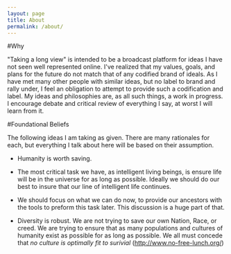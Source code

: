 ```yaml
---
layout: page
title: About
permalink: /about/
---
```


#Why

"Taking a long view" is intended to be a broadcast platform for ideas I have not seen well represented online.
I've realized that my values, goals, and plans for the future do not match that of any codified brand of ideals.
As I have met many other people with similar ideas, but no label to brand and rally under, I feel an obligation to attempt to provide such a codification and label.
My ideas and philosophies are, as all such things, a work in progress.
I encourage debate and critical review of everything I say, at worst I will learn from it.

#Foundational Beliefs

The following ideas I am taking as given.
There are many rationales for each, but everything I talk about here will be based on their assumption.

- Humanity is worth saving.

- The most critical task we have, as intelligent living beings, is ensure life will be in the universe for as long as possible. Ideally we should do our best to insure that our line of intelligent life continues.

- We should focus on what we can do now, to provide our ancestors with the tools to preform this task later. This discussion is a huge part of that.

- Diversity is robust. We are not trying to save our own Nation, Race, or creed. We are trying to ensure that as many populations and cultures of humanity exist as possible for as long as possible. We all must concede that _no culture is optimally fit to surivial_ (http://www.no-free-lunch.org/)
